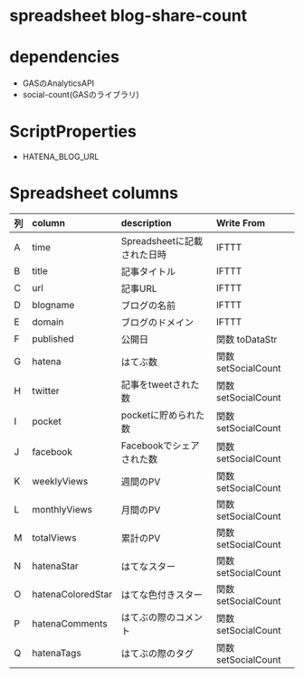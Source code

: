 # spreadsheet blog-share-count

# dependencies
- GASのAnalyticsAPI
- social-count(GASのライブラリ)

# ScriptProperties
- HATENA_BLOG_URL

# Spreadsheet columns

| 列 | column | description | Write From |
|:-|:-|:-|:-|
|A| time | Spreadsheetに記載された日時 | IFTTT |
|B| title | 記事タイトル | IFTTT |
|C| url | 記事URL | IFTTT |
|D| blogname | ブログの名前 | IFTTT |
|E| domain | ブログのドメイン | IFTTT |
|F| published | 公開日 | 関数 toDataStr |
|G| hatena | はてぶ数 | 関数 setSocialCount |
|H| twitter | 記事をtweetされた数 | 関数 setSocialCount |
|I| pocket | pocketに貯められた数 | 関数 setSocialCount|
|J| facebook | Facebookでシェアされた数 | 関数 setSocialCount |
|K| weeklyViews | 週間のPV | 関数 setSocialCount |
|L| monthlyViews | 月間のPV | 関数 setSocialCount |
|M| totalViews | 累計のPV | 関数 setSocialCount |
|N| hatenaStar | はてなスター | 関数 setSocialCount |
|O| hatenaColoredStar | はてな色付きスター | 関数 setSocialCount |
|P| hatenaComments | はてぶの際のコメント | 関数 setSocialCount |
|Q| hatenaTags | はてぶの際のタグ | 関数 setSocialCount |
